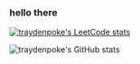 ### hello there

[![traydenpoke's LeetCode stats](https://leetcode-stats-six.vercel.app/?username=traydenpoke&theme=dark)](https://github.com/KnlnKS/leetcode-stats)

![traydenpoke's GitHub stats](https://github-readme-stats.vercel.app/api?username=traydenpoke&show_icons=true&theme=radical)
